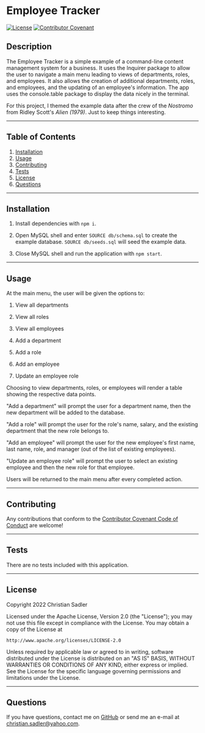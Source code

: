 # Employee Tracker

[![License](https://img.shields.io/badge/License-Apache_2.0-yellowgreen.svg)](https://opensource.org/licenses/Apache-2.0) [![Contributor Covenant](https://img.shields.io/badge/Contributor%20Covenant-2.1-4baaaa.svg)](https://www.contributor-covenant.org/version/2/1/code_of_conduct/)

## Description

The Employee Tracker is a simple example of a command-line content management system for a business. It uses the Inquirer package to allow the user to navigate a main menu leading to views of departments, roles, and employees. It also allows the creation of additional departments, roles, and employees, and the updating of an employee's information. The app uses the console.table package to display the data nicely in the terminal.

For this project, I themed the example data after the crew of the *Nostromo* from Ridley Scott's *Alien (1979)*. Just to keep things interesting.


---

## Table of Contents

1. [Installation](#installation)
2. [Usage](#usage)
3. [Contributing](#contributing)
4. [Tests](#tests)
5. [License](#license)
6. [Questions](#questions)

---

## Installation

1. Install dependencies with `npm i`.

2. Open MySQL shell and enter `SOURCE db/schema.sql` to create the example database. `SOURCE db/seeds.sql` will seed the example data.

3. Close MySQL shell and run the application with `npm start`.


---

## Usage

At the main menu, the user will be given the options to:

1. View all departments

2. View all roles

3. View all employees

4. Add a department

5. Add a role

6. Add an employee

7. Update an employee role

Choosing to view departments, roles, or employees will render a table showing the respective data points.

"Add a department" will prompt the user for a department name, then the new department will be added to the database. 

"Add a role" will prompt the user for the role's name, salary, and the existing department that the new role belongs to.

"Add an employee" will prompt the user for the new employee's first name, last name, role, and manager (out of the list of existing employees).

"Update an employee role" will prompt the user to select an existing employee and then the new role for that employee.

Users will be returned to the main menu after every completed action.  


---

## Contributing

Any contributions that conform to the [Contributor Covenant Code of Conduct](https://www.contributor-covenant.org/version/2/1/code_of_conduct/) are welcome!


---

## Tests

There are no tests included with this application.


---

## License

Copyright 2022 Christian Sadler

Licensed under the Apache License, Version 2.0 (the "License");
you may not use this file except in compliance with the License.
You may obtain a copy of the License at

    http://www.apache.org/licenses/LICENSE-2.0

Unless required by applicable law or agreed to in writing, software
distributed under the License is distributed on an "AS IS" BASIS,
WITHOUT WARRANTIES OR CONDITIONS OF ANY KIND, either express or implied.
See the License for the specific language governing permissions and
limitations under the License.

---

## Questions

If you have questions, contact me on [GitHub](https://github.com/Chrisaeus) or send me an e-mail at <christian.sadler@yahoo.com>.